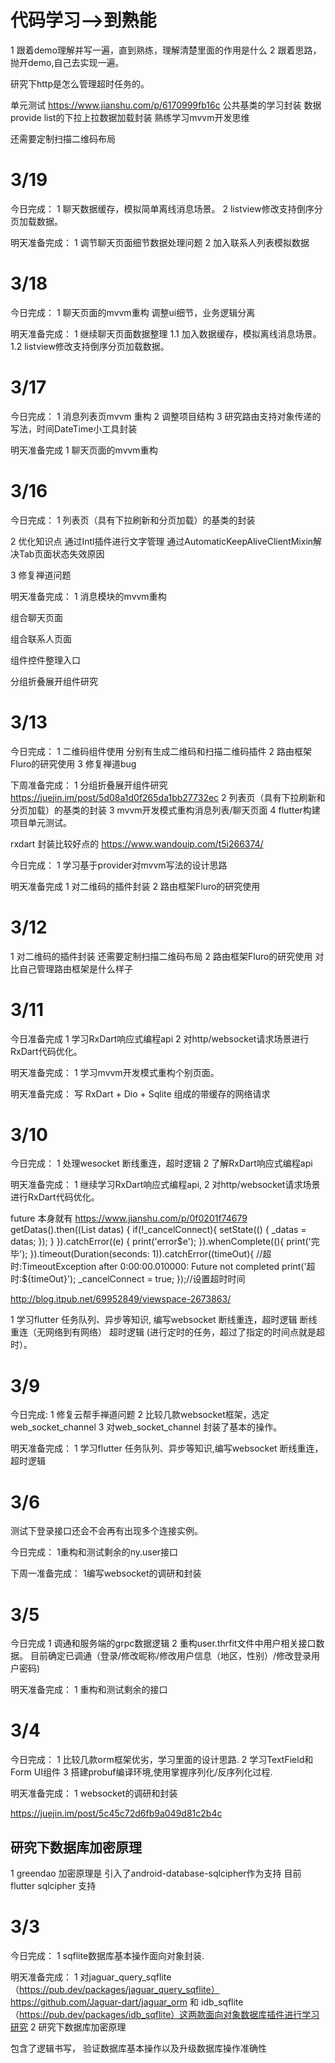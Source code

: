 # 代码学习-->到熟能
1 跟着demo理解并写一遍，直到熟练，理解清楚里面的作用是什么
2 跟着思路，抛开demo,自己去实现一遍。


研究下http是怎么管理超时任务的。

单元测试 https://www.jianshu.com/p/6170999fb16c
公共基类的学习封装 数据 provide list的下拉上拉数据加载封装
熟练学习mvvm开发思维


还需要定制扫描二维码布局

# 3/19
今日完成：
1 聊天数据缓存，模拟简单离线消息场景。
2 listview修改支持倒序分页加载数据。

明天准备完成：
1 调节聊天页面细节数据处理问题
2 加入联系人列表模拟数据


# 3/18
今日完成：
1 聊天页面的mvvm重构
调整ui细节，业务逻辑分离

明天准备完成：
1 继续聊天页面数据整理
1.1 加入数据缓存，模拟离线消息场景。
1.2 listview修改支持倒序分页加载数据。


# 3/17
今日完成：
1 消息列表页mvvm 重构
2 调整项目结构
3 研究路由支持对象传递的写法，时间DateTime小工具封装

明天准备完成
1 聊天页面的mvvm重构

# 3/16
今日完成：
1 列表页（具有下拉刷新和分页加载）的基类的封装

2 优化知识点
通过Intl插件进行文字管理
通过AutomaticKeepAliveClientMixin解决Tab页面状态失效原因

3 修复禅道问题

明天准备完成：
1 消息模块的mvvm重构



组合聊天页面

组合联系人页面

组件控件整理入口

分组折叠展开组件研究


# 3/13
今日完成：
1 二维码组件使用
分别有生成二维码和扫描二维码插件
2 路由框架Fluro的研究使用
3 修复禅道bug

下周准备完成：
1 分组折叠展开组件研究
https://juejin.im/post/5d08a1d0f265da1bb27732ec
2 列表页（具有下拉刷新和分页加载）的基类的封装
3 mvvm开发模式重构消息列表/聊天页面
4 flutter构建项目单元测试。



rxdart 封装比较好点的
https://www.wandouip.com/t5i266374/

今日完成：
1 学习基于provider对mvvm写法的设计思路

明天准备完成
1 对二维码的插件封装
2 路由框架Fluro的研究使用

# 3/12

1 对二维码的插件封装
还需要定制扫描二维码布局
2 路由框架Fluro的研究使用
对比自己管理路由框架是什么样子



# 3/11
今日准备完成
1 学习RxDart响应式编程api
2 对http/websocket请求场景进行RxDart代码优化。



明天准备完成：
1 学习mvvm开发模式重构个别页面。



明天准备完成：
写 RxDart + Dio + Sqlite 组成的带缓存的网络请求


# 3/10
今日完成：
1 处理wesocket 断线重连，超时逻辑
2 了解RxDart响应式编程api


明天准备完成：
1 继续学习RxDart响应式编程api,
2 对http/websocket请求场景进行RxDart代码优化。






future 本身就有
https://www.jianshu.com/p/0f0201f74679
getDatas().then((List<Chat> datas) {
      if(!_cancelConnect){
        setState(() {
          _datas = datas;
        });
      }
    }).catchError((e) {
      print('error$e');
    }).whenComplete((){
      print('完毕');
    }).timeout(Duration(seconds: 1)).catchError((timeOut){
      //超时:TimeoutException after 0:00:00.010000: Future not completed
      print('超时:${timeOut}');
      _cancelConnect = true;
    });//设置超时时间

http://blog.itpub.net/69952849/viewspace-2673863/


1 学习flutter 任务队列、异步等知识,
编写websocket 断线重连，超时逻辑
断线重连（无网络到有网络）
超时逻辑 (进行定时的任务，超过了指定的时间点就是超时）。


# 3/9
今日完成:
1 修复云帮手禅道问题
2 比较几款websocket框架，选定 web_socket_channel
3 对web_socket_channel 封装了基本的操作。


明天准备完成：
1 学习flutter 任务队列、异步等知识,编写websocket 断线重连，超时逻辑

# 3/6
测试下登录接口还会不会再有出现多个连接实例。

今日完成：
1重构和测试剩余的ny.user接口

下周一准备完成：
1编写websocket的调研和封装

# 3/5
今日完成
1 调通和服务端的grpc数据逻辑
2 重构user.thrfit文件中用户相关接口数据。
目前确定已调通（登录/修改昵称/修改用户信息（地区，性别）/修改登录用户密码)

明天准备完成：
1 重构和测试剩余的接口


# 3/4

今日完成：
1 比较几款orm框架优劣，学习里面的设计思路.
2 学习TextField和Form UI组件
3 搭建probuf编译环境,使用掌握序列化/反序列化过程.

明天准备完成：
1 websocket的调研和封装

https://juejin.im/post/5c45c72d6fb9a049d81c2b4c

## 研究下数据库加密原理
1 greendao 加密原理是 引入了android-database-sqlcipher作为支持
目前flutter sqlcipher 支持


# 3/3
今日完成：
1 sqflite数据库基本操作面向对象封装.


明天准备完成：
1 对jaguar_query_sqflite（https://pub.dev/packages/jaguar_query_sqflite）
https://github.com/Jaguar-dart/jaguar_orm
和 idb_sqflite（https://pub.dev/packages/idb_sqflite）这两款面向对象数据库插件进行学习研究
2 研究下数据库加密原理


包含了逻辑书写， 验证数据库基本操作以及升级数据库操作准确性
